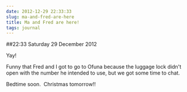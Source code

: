 ```yaml
---
date: 2012-12-29 22:33:33
slug: ma-and-fred-are-here
title: Ma and Fred are here!
tags: journal
---
```


##22:33 Saturday 29 December 2012

Yay!

Funny that Fred and I got to go to Ofuna because the luggage lock didn't open with the number he intended to use, but we got some time to chat.

Bedtime soon.  Christmas tomorrow!!
